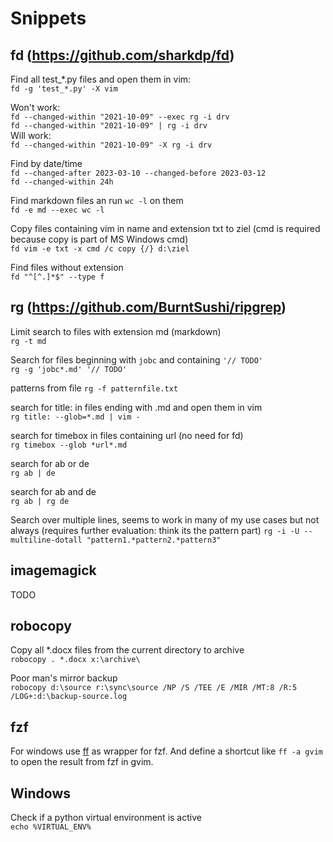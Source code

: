 # Snippets


## fd (https://github.com/sharkdp/fd)
Find all test_*.py files and open them in vim:  
`fd -g 'test_*.py' -X vim`

Won't work:  
`fd --changed-within "2021-10-09" --exec rg -i drv`  
`fd --changed-within "2021-10-09" | rg -i drv`   
Will work:  
`fd --changed-within "2021-10-09" -X rg -i drv` 

Find by date/time  
`fd --changed-after 2023-03-10 --changed-before 2023-03-12`  
`fd --changed-within 24h`  

Find markdown files an run `wc -l` on them  
`fd -e md --exec wc -l`  

Copy files containing vim in name and extension txt to ziel (cmd is required because copy is part of MS Windows cmd)  
`fd vim -e txt -x cmd /c copy {/} d:\ziel`

Find files without extension  
`fd "^[^.]*$" --type f`  





## rg (https://github.com/BurntSushi/ripgrep)

Limit search to files with extension md (markdown)  
`rg -t md`

Search for files beginning with `jobc` and containing `'// TODO'`  
`rg -g 'jobc*.md' '// TODO'`  

patterns from file
`rg -f patternfile.txt` 

search for title: in files ending with .md and open them in vim  
`rg title: --glob=*.md | vim -`

search for timebox in files containing url (no need for fd)  
`rg timebox --glob *url*.md`

search for ab or de  
`rg ab | de`

search for ab and de  
`rg ab | rg de`

Search over multiple lines, seems to work in many of my use cases but not always (requires further evaluation: think its the pattern part)
`rg -i -U --multiline-dotall "pattern1.*pattern2.*pattern3"`






## imagemagick
TODO

## robocopy
Copy all *.docx files from the current directory to archive  
`robocopy . *.docx x:\archive\` 

Poor man's mirror backup  
`robocopy d:\source r:\sync\source /NP /S /TEE /E /MIR /MT:8 /R:5 /LOG+:d:\backup-source.log` 



## fzf
For windows use [ff](https://github.com/genotrance/ff) as wrapper for fzf.
And define a shortcut like `ff -a gvim` to open the result from fzf in gvim.

## Windows
Check if a python virtual environment is active  
`echo %VIRTUAL_ENV%`







